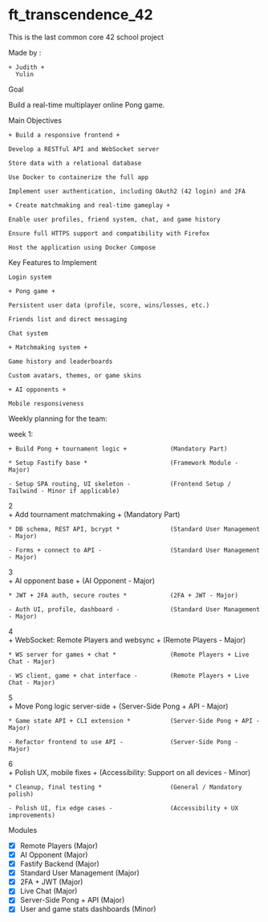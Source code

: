 # ft_transcendence_42


This is the last common core 42 school project

Made by :
    
    + Judith +
      Yulin

Goal

Build a real-time multiplayer online Pong game.

Main Objectives

    + Build a responsive frontend +

    Develop a RESTful API and WebSocket server

    Store data with a relational database 

    Use Docker to containerize the full app

    Implement user authentication, including OAuth2 (42 login) and 2FA

    + Create matchmaking and real-time gameplay +

    Enable user profiles, friend system, chat, and game history

    Ensure full HTTPS support and compatibility with Firefox

    Host the application using Docker Compose

Key Features to Implement

    Login system

    + Pong game +

    Persistent user data (profile, score, wins/losses, etc.)

    Friends list and direct messaging

    Chat system

    + Matchmaking system +

    Game history and leaderboards

    Custom avatars, themes, or game skins

    + AI opponents +

    Mobile responsiveness


Weekly planning for the team:


week 1:

    + Build Pong + tournament logic +            (Mandatory Part)

    * Setup Fastify base *                       (Framework Module - Major)

    - Setup SPA routing, UI skeleton -           (Frontend Setup / Tailwind - Minor if applicable)


2   
    + Add tournament matchmaking +               (Mandatory Part)

    * DB schema, REST API, bcrypt *              (Standard User Management - Major)

    - Forms + connect to API -                   (Standard User Management - Major)


3   
    + AI opponent base +                         (AI Opponent - Major)

    * JWT + 2FA auth, secure routes *            (2FA + JWT - Major)

    - Auth UI, profile, dashboard -              (Standard User Management - Major)


4   
    + WebSocket: Remote Players and websync +    (Remote Players - Major)

    * WS server for games + chat *               (Remote Players + Live Chat - Major)

    - WS client, game + chat interface -         (Remote Players + Live Chat - Major)


5   
    + Move Pong logic server-side +              (Server-Side Pong + API - Major)

    * Game state API + CLI extension *           (Server-Side Pong + API - Major)

    - Refactor frontend to use API -             (Server-Side Pong - Major)


6   
    + Polish UX, mobile fixes +                  (Accessibility: Support on all devices - Minor)

    * Cleanup, final testing *                   (General / Mandatory polish)

    - Polish UI, fix edge cases -                (Accessibility + UX improvements)



Modules

- [x] Remote Players (Major)
- [x] AI Opponent (Major)
- [x] Fastify Backend (Major)
- [x] Standard User Management (Major)
- [x] 2FA + JWT (Major)
- [x] Live Chat (Major)
- [x] Server-Side Pong + API (Major)
- [x] User and game stats dashboards (Minor)